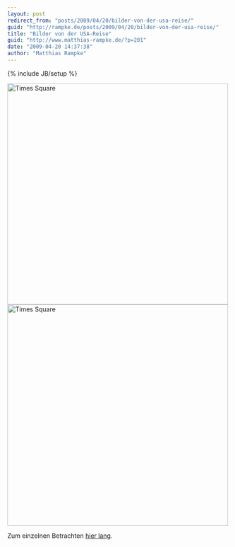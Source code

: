 ```yaml
---
layout: post
redirect_from: "posts/2009/04/20/bilder-von-der-usa-reise/"
guid: "http://rampke.de/posts/2009/04/20/bilder-von-der-usa-reise/"
title: "Bilder von der USA-Reise"
guid: "http://www.matthias-rampke.de/?p=201"
date: "2009-04-20 14:37:38"
author: "Matthias Rampke"
---
```

{% include JB/setup %}

<a href="http://www.ipernity.com/slideshow?album_id=121153"><img src="http://u1.ipernity.com/11/65/58/4646558.27f68757.1024.jpg" width="500" alt="Times Square" border="0" /></a>
<a href="http://www.ipernity.com/slideshow?album_id=121153"><img src="http://u1.ipernity.com/11/65/58/4646558.27f68757.1024.jpg" width="500" alt="Times Square" border="0" /></a>

Zum einzelnen Betrachten <a href="http://www.ipernity.com/doc/matthias-rampke/album/121153">hier lang</a>.

